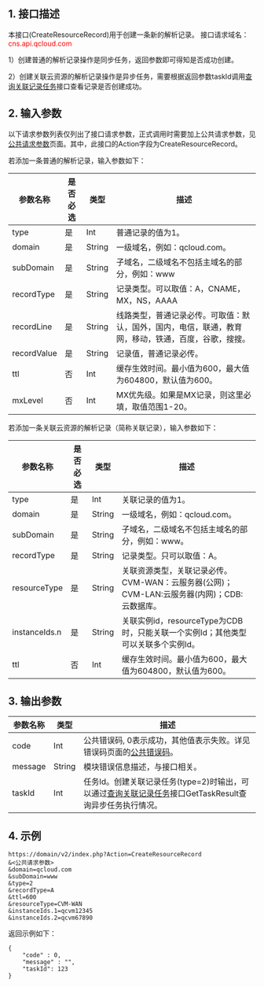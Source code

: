 ## 1. 接口描述
本接口(CreateResourceRecord)用于创建一条新的解析记录。
接口请求域名：<font style="color:red">cns.api.qcloud.com</font>

1）创建普通的解析记录操作是同步任务，返回参数即可得知是否成功创建。

2）创建关联云资源的解析记录操作是异步任务，需要根据返回参数taskId调用[查询关联记录任务](/doc/api/383/4536)接口查看记录是否创建成功。

## 2. 输入参数
以下请求参数列表仅列出了接口请求参数，正式调用时需要加上公共请求参数，见<a href="/doc/api/372/4153" title="公共请求参数">公共请求参数</a>页面。其中，此接口的Action字段为CreateResourceRecord。

若添加一条普通的解析记录，输入参数如下：

| 参数名称 | 是否必选  | 类型 | 描述 | 
|---------|---------|---------|---------|
| type | 是 | Int | 普通记录的值为1。 |
| domain | 是 | String | 一级域名，例如：qcloud.com。 |
| subDomain |是 | String | 子域名，二级域名不包括主域名的部分，例如：www |
| recordType | 是 | String | 记录类型。可以取值：A，CNAME，MX，NS，AAAA |
| recordLine | 是 | String | 线路类型，普通记录必传。可取值：默认，国外，国内，电信，联通，教育网，移动，铁通，百度，谷歌，搜搜。 |
| recordValue | 是 | String | 记录值，普通记录必传。|
| ttl | 否 | Int | 缓存生效时间。最小值为600，最大值为604800，默认值为600。 |
| mxLevel | 否 | Int | MX优先级。如果是MX记录，则这里必填，取值范围1-20。|

若添加一条关联云资源的解析记录（简称关联记录），输入参数如下：

| 参数名称 | 是否必选  | 类型 | 描述 | 
|---------|---------|---------|---------|
| type | 是 | Int | 关联记录的值为1。|
| domain | 是 | String | 一级域名，例如：qcloud.com。|
| subDomain |是 | String | 子域名，二级域名不包括主域名的部分，例如：www。|
| recordType | 是 | String | 记录类型。只可以取值：A。|
| resourceType | 是 | String | 关联资源类型，关联记录必传。CVM-WAN：云服务器(公网)；CVM-LAN:云服务器(内网)；CDB: 云数据库。 |
| instanceIds.n | 是 | String | 关联实例id，resourceType为CDB时，只能关联一个实例Id；其他类型可以关联多个实例Id。|
| ttl | 否 | Int | 缓存生效时间。最小值为600，最大值为604800，默认值为600。|

## 3. 输出参数
| 参数名称 | 类型 | 描述 |
|---------|---------|---------|
| code | Int | 公共错误码, 0表示成功，其他值表示失败。详见错误码页面的<a href="https://www.qcloud.com/doc/api/372/%E9%94%99%E8%AF%AF%E7%A0%81#1.E3.80.81.E5.85.AC.E5.85.B1.E9.94.99.E8.AF.AF.E7.A0.81" title="公共错误码">公共错误码</a>。|
| message | String | 模块错误信息描述，与接口相关。| 
| taskId | Int | 任务Id。创建关联记录任务(type=2)时输出，可以通过<a href="/doc/api/383/4536" title="查询关联记录任务">查询关联记录任务</a>接口GetTaskResult查询异步任务执行情况。|

## 4. 示例
```
https://domain/v2/index.php?Action=CreateResourceRecord
&<公共请求参数>
&domain=qcloud.com
&subDomain=www
&type=2
&recordType=A
&ttl=600
&resourceType=CVM-WAN
&instanceIds.1=qcvm12345
&instanceIds.2=qcvm67890
```
返回示例如下：
```
{
    "code" : 0,
    "message" : "",
    "taskId": 123
}
```

